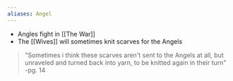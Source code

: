 ```yaml
---
aliases: Angel
---
```

- Angles fight in [[The War]]
- The [[Wives]] will sometimes knit scarves for the Angels
> "Sometimes i think these scarves aren't sent to the Angels at all, but unraveled and turned back into yarn, to be knitted again in their turn"
> -pg. 14